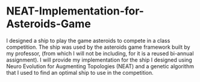 # NEAT-Implementation-for-Asteroids-Game
I designed a ship to play the game asteroids to compete in a class competition. The ship was used by the asteroids game framework built by my professor, (from which I will not be including, for it is a reused bi-annual assignment). I will provide my implementation for the ship I designed using Neuro Evolution for Augmenting Topologies (NEAT) and a genetic algorithm that I used to find an optimal ship to use in the competition.

